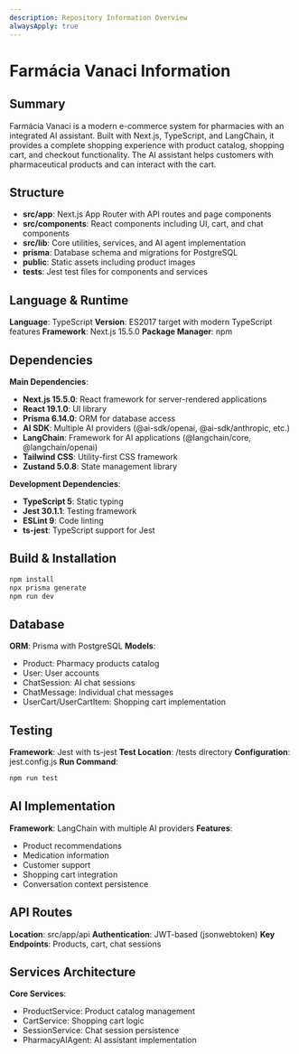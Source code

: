 ```yaml
---
description: Repository Information Overview
alwaysApply: true
---
```


# Farmácia Vanaci Information

## Summary

Farmácia Vanaci is a modern e-commerce system for pharmacies with an integrated AI assistant. Built with Next.js, TypeScript, and LangChain, it provides a complete shopping experience with product catalog, shopping cart, and checkout functionality. The AI assistant helps customers with pharmaceutical products and can interact with the cart.

## Structure

- **src/app**: Next.js App Router with API routes and page components
- **src/components**: React components including UI, cart, and chat components
- **src/lib**: Core utilities, services, and AI agent implementation
- **prisma**: Database schema and migrations for PostgreSQL
- **public**: Static assets including product images
- **tests**: Jest test files for components and services

## Language & Runtime

**Language**: TypeScript
**Version**: ES2017 target with modern TypeScript features
**Framework**: Next.js 15.5.0
**Package Manager**: npm

## Dependencies

**Main Dependencies**:

- **Next.js 15.5.0**: React framework for server-rendered applications
- **React 19.1.0**: UI library
- **Prisma 6.14.0**: ORM for database access
- **AI SDK**: Multiple AI providers (@ai-sdk/openai, @ai-sdk/anthropic, etc.)
- **LangChain**: Framework for AI applications (@langchain/core, @langchain/openai)
- **Tailwind CSS**: Utility-first CSS framework
- **Zustand 5.0.8**: State management library

**Development Dependencies**:

- **TypeScript 5**: Static typing
- **Jest 30.1.1**: Testing framework
- **ESLint 9**: Code linting
- **ts-jest**: TypeScript support for Jest

## Build & Installation

```bash
npm install
npx prisma generate
npm run dev
```

## Database

**ORM**: Prisma with PostgreSQL
**Models**:

- Product: Pharmacy products catalog
- User: User accounts
- ChatSession: AI chat sessions
- ChatMessage: Individual chat messages
- UserCart/UserCartItem: Shopping cart implementation

## Testing

**Framework**: Jest with ts-jest
**Test Location**: /tests directory
**Configuration**: jest.config.js
**Run Command**:

```bash
npm run test
```

## AI Implementation

**Framework**: LangChain with multiple AI providers
**Features**:

- Product recommendations
- Medication information
- Customer support
- Shopping cart integration
- Conversation context persistence

## API Routes

**Location**: src/app/api
**Authentication**: JWT-based (jsonwebtoken)
**Key Endpoints**: Products, cart, chat sessions

## Services Architecture

**Core Services**:

- ProductService: Product catalog management
- CartService: Shopping cart logic
- SessionService: Chat session persistence
- PharmacyAIAgent: AI assistant implementation
